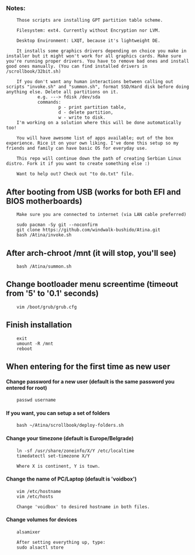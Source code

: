 ### Notes:
        Those scripts are installing GPT partition table scheme.

        Filesystem: ext4. Currently without Encryption nor LVM.

        Desktop Environment: LXQT, because it's lightweight DE.

        It installs some graphics drivers depending on choice you make in installer but it might won't work for all graphics cards. Make sure you're running proper drivers. You have to remove bad ones and install good ones manually. (You can find installed drivers in /scrollbook/32bit.sh)

        If you don't want any human interactions between calling out scripts "invoke.sh" and "summon.sh", format SSD/Hard disk before doing anything else. Delete all partitions on it.
                e.g. ---> fdisk /dev/sda
                commands: 
                        p - print partition table,
                        d - delete partition,
                        w - write to disk.
        I'm working on a solution where this will be done automatically too!
        
        You will have awesome list of apps available; out of the box experience. Rice it on your own liking. I've done this setup so my friends and family can have basic OS for everyday use.

        This repo will continue down the path of creating Serbian Linux distro. Fork it if you want to create something else :)

        Want to help out? Check out "to do.txt" file.

## After booting from USB (works for both EFI and BIOS motherboards)
        Make sure you are connected to internet (via LAN cable preferred)

        sudo pacman -Sy git --noconfirm
        git clone https://github.com/windwalk-bushido/Atina.git
        bash /Atina/invoke.sh

## After arch-chroot /mnt (it will stop, you'll see)
        bash /Atina/summon.sh

## Change bootloader menu screentime (timeout from '5' to '0.1' seconds)
        vim /boot/grub/grub.cfg

## Finish installation
        exit
        umount -R /mnt
        reboot

## When entering for the first time as new user

#### Change password for a new user (default is the same password you entered for root)
        passwd username

#### If you want, you can setup a set of folders
        bash ~/Atina/scrollbook/deploy-folders.sh

#### Change your timezone (default is Europe/Belgrade)
        ln -sf /usr/share/zoneinfo/X/Y /etc/localtime
        timedatectl set-timezone X/Y

        Where X is continent, Y is town.

#### Change the name of PC/Laptop (default is 'voidbox')
        vim /etc/hostname
        vim /etc/hosts

        Change 'voidbox' to desired hostname in both files.

#### Change volumes for devices
        alsamixer

        After setting everything up, type:
        sudo alsactl store